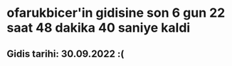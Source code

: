 # ofarukbicer'in gidisine son 6 gun 22 saat 48 dakika 40 saniye kaldi

## Gidis tarihi: 30.09.2022 :(